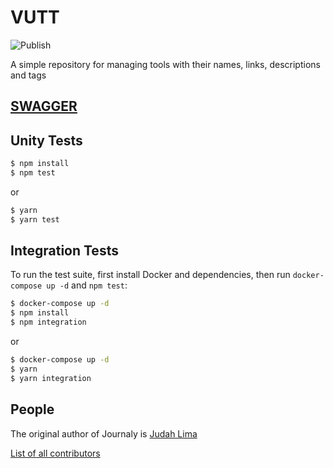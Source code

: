 # VUTT

![Publish](https://github.com/Judahh/VUTT/workflows/Publish/badge.svg)

A simple repository for managing tools with their names, links, descriptions and tags

## [SWAGGER](https://petstore.swagger.io/?url=https://raw.githubusercontent.com/Judahh/VUTT/main/swagger.json)

## Unity Tests

```bash
$ npm install
$ npm test
```

or

```bash
$ yarn
$ yarn test
```

## Integration Tests

To run the test suite, first install Docker and dependencies, then run
`docker-compose up -d` and `npm test`:

```bash
$ docker-compose up -d
$ npm install
$ npm integration
```

or

```bash
$ docker-compose up -d
$ yarn
$ yarn integration
```

## People

The original author of Journaly is [Judah Lima](https://github.com/Judahh)

[List of all contributors](https://github.com/Judahh/VUTT/graphs/contributors)